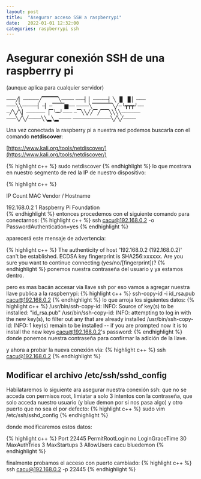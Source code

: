 ```yaml
---
layout: post
title:  "Asegurar acceso SSH a raspberrypi"
date:   2022-01-01 12:32:00
categories: raspberrypi ssh
---
```


# Asegurar conexión SSH de una raspberrry pi

(aunque aplica para cualquier servidor)

   
   ┈┈┈╱▏┈┈┈┈┈╱▔▔▔▔╲┈┈┈┈
┈┈┈▏▏┈┈┈┈┈▏╲▕▋▕▋▏┈┈┈
┈┈┈╲╲┈┈┈┈┈▏┈▏┈▔▔▔▆┈┈
┈┈┈┈╲▔▔▔▔▔╲╱┈╰┳┳┳╯┈┈
┈╱╲╱╲▏┈┈┈┈┈┈▕▔╰━╯┈┈┈
┈▔╲╲╱╱▔╱▔▔╲╲╲╲┈┈┈┈┈┈
┈┈┈╲╱╲╱┈┈┈┈╲╲▂╲▂┈┈┈┈
┈┈┈┈┈┈┈┈┈┈┈┈╲╱╲╱┈┈┈┈
   

Una vez conectada la raspberry pi a nuestra red podemos buscarla con el comando **netdiscover**:

[https://www.kali.org/tools/netdiscover/](https://www.kali.org/tools/netdiscover/)

{% highlight c++ %}
sudo netdiscover
{% endhighlight %}
lo que mostrara en nuestro segmento de red la IP de nuestro dispositivo:

{% highlight c++ %}

   IP             Count    MAC Vendor / Hostname
                                                                                
 192.168.0.2       1      Raspberry Pi Foundation   
{% endhighlight %} 
 entonces procedemos con el siguiente comando para conectarnos:
{% highlight c++ %} 
ssh cacu@192.168.0.2 -o PasswordAuthentication=yes
{% endhighlight %}
  
aparecerá este mensaje de advertencia:

{% highlight c++ %}
The authenticity of host '192.168.0.2 (192.168.0.2)' can't be established.
ECDSA key fingerprint is SHA256:xxxxxx.
Are you sure you want to continue connecting (yes/no/[fingerprint])?
{% endhighlight %}
ponemos nuestra contraseña del usuario y ya estamos dentro.

pero es mas bacán accesar via llave ssh por eso vamos a agregar nuestra llave publica a la raspberrypi:
{% highlight c++ %}
ssh-copy-id -i id_rsa.pub cacu@192.168.0.2
{% endhighlight %}
lo que arroja los siguientes datos:
{% highlight c++ %}
/usr/bin/ssh-copy-id: INFO: Source of key(s) to be installed: "id_rsa.pub"
/usr/bin/ssh-copy-id: INFO: attempting to log in with the new key(s), to filter out any that are already installed
/usr/bin/ssh-copy-id: INFO: 1 key(s) remain to be installed -- if you are prompted now it is to install the new keys
cacu@192.168.0.2's password: 
{% endhighlight %}
donde ponemos nuestra contraseña para confirmar la adición de la llave.

y ahora a probar la nueva conexión via:
{% highlight c++ %}
ssh cacu@192.168.0.2
{% endhighlight %}

## Modificar el archivo /etc/ssh/sshd_config

Habilataremos lo siguiente ara asegurar nuestra conexión ssh: que no se acceda con permisos root, limiatar a solo 3 intentos con la contraseña, que solo acceda nuestro usuario (y blue demon por si nos pasa algo) y otro puerto que no sea el por defecto:
{% highlight c++ %}
sudo vim /etc/ssh/sshd_config
{% endhighlight %}

donde modificaremos estos datos:

{% highlight c++ %}
Port 22445
PermitRootLogin no
LoginGraceTime 30
MaxAuthTries 3
MaxStartups 3
AllowUsers cacu bluedemon
{% endhighlight %}

finalmente probamos el acceso con puerto cambiado:
{% highlight c++ %}
ssh cacu@192.168.0.2 -p 22445
{% endhighlight %}

